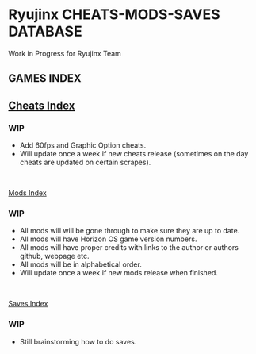 # Ryujinx CHEATS-MODS-SAVES DATABASE 

Work in Progress for Ryujinx Team


## GAMES INDEX

## [Cheats Index](Cheats.md)
### WIP
- Add 60fps and Graphic Option cheats.
- Will update once a week if new cheats release (sometimes on the day cheats are updated on certain scrapes).
</br>

[Mods Index](Mods.md)
### WIP
- All mods will will be gone through to make sure they are up to date.
- All mods will have Horizon OS game version numbers.
- All mods will have proper credits with links to the author or authors github, webpage etc.
- All mods will be in alphabetical order.
- Will update once a week if new mods release when finished.
</br>

[Saves Index](Saves.md)
### WIP
- Still brainstorming how to do saves.
